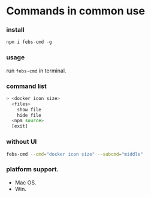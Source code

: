 # Commands in common use

### install
```js
npm i febs-cmd -g
```

### usage

run `febs-cmd` in terminal.

### command list

``` bash
> <docker icon size>
  <files>
    show file
    hide file
  <npm source>
  [exit]
```

### without UI

```bash
febs-cmd --cmd="docker icon size" --subcmd="middle"
```



### platform support.

- Mac OS.
- Win.
